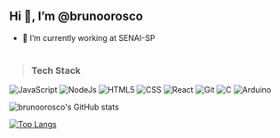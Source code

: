 ## Hi 👋, I’m @brunoorosco

* 🔭 I’m currently working at SENAI-SP
</br></br>
> ### Tech Stack
![JavaScript](https://img.shields.io/badge/-JavaScript-05122A?style=flat&logo=javascript)
![NodeJs](https://img.shields.io/badge/-Node-05122A?style=flat&logo=node.js)
![HTML5](https://img.shields.io/badge/-HTML-05122A?style=flat&logo=html5)
![CSS](https://img.shields.io/badge/-CSS-05122A?style=flat&logo=CSS3&logoColor=1572B6)
![React](https://img.shields.io/badge/-React-05122A?style=flat&logo=react)
![Git](https://img.shields.io/badge/-Git-05122A?style=flat&logo=git)
![C](https://img.shields.io/badge/-Linguagem_C-05122A?style=flat&logo=c)
![Arduino](https://img.shields.io/badge/-Arduino-05122A?style=flat&logo=arduino)

![brunoorosco's GitHub stats](https://github-readme-stats.vercel.app/api?username=brunoorosco&show_icons=true&theme=merko)

[![Top Langs](https://github-readme-stats.vercel.app/api/top-langs/?username=brunoorosco&layout=compact)](https://github.com/brunoorosco/github-readme-stats)

<!---
brunoorosco/brunoorosco is a ✨ special ✨ repository because its `README.md` (this file) appears on your GitHub profile.
You can click the Preview link to take a look at your changes.
--->
